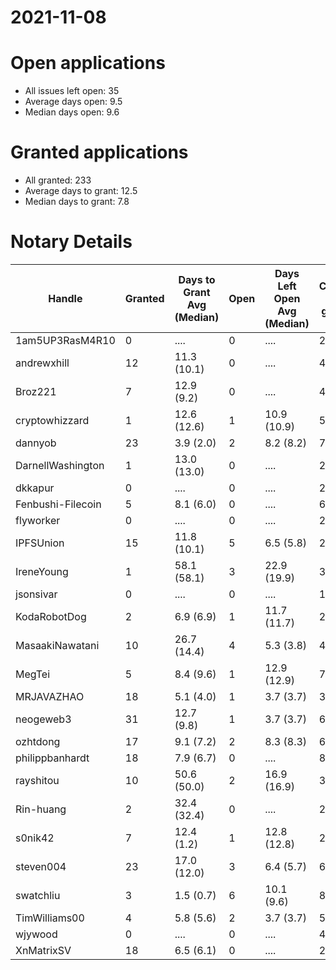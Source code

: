 2021-11-08
==========

# Open applications

- All issues left open: 35
- Average days open: 9.5
- Median days open: 9.6

# Granted applications

- All granted: 233
- Average days to grant: 12.5
- Median days to grant: 7.8

# Notary Details

| Handle            |   Granted | Days to Grant Avg (Median)   |   Open | Days Left Open Avg (Median)   |   Closed (no grant) |
|-------------------|-----------|------------------------------|--------|-------------------------------|---------------------|
| 1am5UP3RasM4R10   |         0 | ....                         |      0 | ....                          |                   2 |
| andrewxhill       |        12 | 11.3  (10.1)                 |      0 | ....                          |                  45 |
| Broz221           |         7 | 12.9  (9.2)                  |      0 | ....                          |                  48 |
| cryptowhizzard    |         1 | 12.6  (12.6)                 |      1 | 10.9  (10.9)                  |                   5 |
| dannyob           |        23 | 3.9  (2.0)                   |      2 | 8.2  (8.2)                    |                  74 |
| DarnellWashington |         1 | 13.0  (13.0)                 |      0 | ....                          |                   2 |
| dkkapur           |         0 | ....                         |      0 | ....                          |                   2 |
| Fenbushi-Filecoin |         5 | 8.1  (6.0)                   |      0 | ....                          |                  67 |
| flyworker         |         0 | ....                         |      0 | ....                          |                   2 |
| IPFSUnion         |        15 | 11.8  (10.1)                 |      5 | 6.5  (5.8)                    |                  27 |
| IreneYoung        |         1 | 58.1  (58.1)                 |      3 | 22.9  (19.9)                  |                   3 |
| jsonsivar         |         0 | ....                         |      0 | ....                          |                  13 |
| KodaRobotDog      |         2 | 6.9  (6.9)                   |      1 | 11.7  (11.7)                  |                   2 |
| MasaakiNawatani   |        10 | 26.7  (14.4)                 |      4 | 5.3  (3.8)                    |                  41 |
| MegTei            |         5 | 8.4  (9.6)                   |      1 | 12.9  (12.9)                  |                   7 |
| MRJAVAZHAO        |        18 | 5.1  (4.0)                   |      1 | 3.7  (3.7)                    |                  34 |
| neogeweb3         |        31 | 12.7  (9.8)                  |      1 | 3.7  (3.7)                    |                  60 |
| ozhtdong          |        17 | 9.1  (7.2)                   |      2 | 8.3  (8.3)                    |                  62 |
| philippbanhardt   |        18 | 7.9  (6.7)                   |      0 | ....                          |                  81 |
| rayshitou         |        10 | 50.6  (50.0)                 |      2 | 16.9  (16.9)                  |                  36 |
| Rin-huang         |         2 | 32.4  (32.4)                 |      0 | ....                          |                   2 |
| s0nik42           |         7 | 12.4  (1.2)                  |      1 | 12.8  (12.8)                  |                  24 |
| steven004         |        23 | 17.0  (12.0)                 |      3 | 6.4  (5.7)                    |                  67 |
| swatchliu         |         3 | 1.5  (0.7)                   |      6 | 10.1  (9.6)                   |                   8 |
| TimWilliams00     |         4 | 5.8  (5.6)                   |      2 | 3.7  (3.7)                    |                   5 |
| wjywood           |         0 | ....                         |      0 | ....                          |                   4 |
| XnMatrixSV        |        18 | 6.5  (6.1)                   |      0 | ....                          |                  28 |